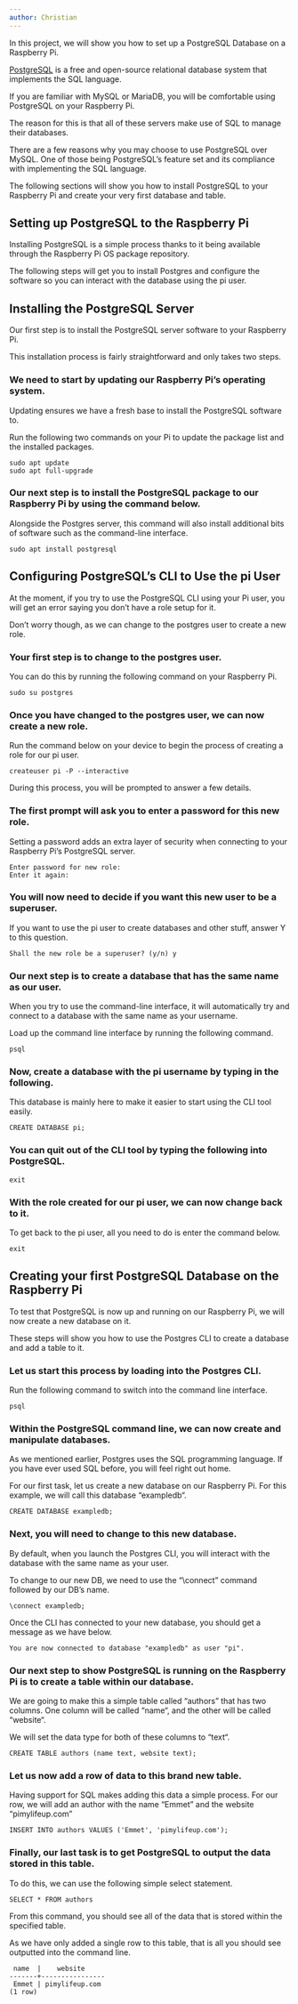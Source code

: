```yaml
---
author: Christian
---
```

In this project, we will show you how to set up a PostgreSQL Database on a Raspberry Pi.

[PostgreSQL](https://www.postgresql.org) is a free and open-source relational database system that implements the SQL language.

If you are familiar with MySQL or MariaDB, you will be comfortable using PostgreSQL on your Raspberry Pi.

The reason for this is that all of these servers make use of SQL to manage their databases.

There are a few reasons why you may choose to use PostgreSQL over MySQL. One of those being PostgreSQL’s feature set and its compliance with implementing the SQL language.

The following sections will show you how to install PostgreSQL to your Raspberry Pi and create your very first database and table.

## Setting up PostgreSQL to the Raspberry Pi
Installing PostgreSQL is a simple process thanks to it being available through the Raspberry Pi OS package repository.

The following steps will get you to install Postgres and configure the software so you can interact with the database using the pi user.
## Installing the PostgreSQL Server
Our first step is to install the PostgreSQL server software to your Raspberry Pi.

This installation process is fairly straightforward and only takes two steps.

### We need to start by updating our Raspberry Pi’s operating system.

Updating ensures we have a fresh base to install the PostgreSQL software to.

Run the following two commands on your Pi to update the package list and the installed packages.

```
sudo apt update
sudo apt full-upgrade
```
### Our next step is to install the PostgreSQL package to our Raspberry Pi by using the command below.

Alongside the Postgres server, this command will also install additional bits of software such as the command-line interface.

```
sudo apt install postgresql
```
## Configuring PostgreSQL’s CLI to Use the pi User

At the moment, if you try to use the PostgreSQL CLI using your Pi user, you will get an error saying you don’t have a role setup for it.

Don’t worry though, as we can change to the postgres user to create a new role.

### Your first step is to change to the postgres user.

You can do this by running the following command on your Raspberry Pi.

```
sudo su postgres
```

### Once you have changed to the postgres user, we can now create a new role.

Run the command below on your device to begin the process of creating a role for our pi user.
```
createuser pi -P --interactive
```
During this process, you will be prompted to answer a few details.

### The first prompt will ask you to enter a password for this new role.

Setting a password adds an extra layer of security when connecting to your Raspberry Pi’s PostgreSQL server.
```
Enter password for new role:
Enter it again:
```
### You will now need to decide if you want this new user to be a superuser.

If you want to use the pi user to create databases and other stuff, answer Y to this question.
```
Shall the new role be a superuser? (y/n) y
```
### Our next step is to create a database that has the same name as our user.

When you try to use the command-line interface, it will automatically try and connect to a database with the same name as your username.

Load up the command line interface by running the following command.
```
psql
```
### Now, create a database with the pi username by typing in the following.

This database is mainly here to make it easier to start using the CLI tool easily.
```
CREATE DATABASE pi;
```
### You can quit out of the CLI tool by typing the following into PostgreSQL.
```
exit
```
### With the role created for our pi user, we can now change back to it.

To get back to the pi user, all you need to do is enter the command below.
```
exit
```
## Creating your first PostgreSQL Database on the Raspberry Pi
To test that PostgreSQL is now up and running on our Raspberry Pi, we will now create a new database on it.

These steps will show you how to use the Postgres CLI to create a database and add a table to it.

### Let us start this process by loading into the Postgres CLI.

Run the following command to switch into the command line interface.
```
psql
```
### Within the PostgreSQL command line, we can now create and manipulate databases.

As we mentioned earlier, Postgres uses the SQL programming language. If you have ever used SQL before, you will feel right out home.

For our first task, let us create a new database on our Raspberry Pi. For this example, we will call this database “exampledb“.
```
CREATE DATABASE exampledb;
```
### Next, you will need to change to this new database.

By default, when you launch the Postgres CLI, you will interact with the database with the same name as your user.

To change to our new DB, we need to use the “\connect” command followed by our DB’s name.
```
\connect exampledb;
```
Once the CLI has connected to your new database, you should get a message as we have below.
```
You are now connected to database "exampledb" as user "pi".
```
### Our next step to show PostgreSQL is running on the Raspberry Pi is to create a table within our database.

We are going to make this a simple table called “authors” that has two columns. One column will be called “name“, and the other will be called “website“.

We will set the data type for both of these columns to “text“.
```
CREATE TABLE authors (name text, website text);
```
### Let us now add a row of data to this brand new table.

Having support for SQL makes adding this data a simple process. For our row, we will add an author with the name “Emmet” and the website “pimylifeup.com”
```
INSERT INTO authors VALUES ('Emmet', 'pimylifeup.com');
```
### Finally, our last task is to get PostgreSQL to output the data stored in this table.

To do this, we can use the following simple select statement.
```
SELECT * FROM authors
```
From this command, you should see all of the data that is stored within the specified table.

As we have only added a single row to this table, that is all you should see outputted into the command line.
```
 name  |    website
-------+----------------
 Emmet | pimylifeup.com
(1 row)
```